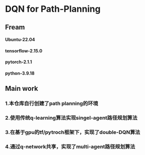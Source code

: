 # DQN for Path-Planning

## Fream
#### Ubuntu-22.04
#### tensorflow-2.15.0
#### pytorch-2.1.1
#### python-3.9.18

## Main work
### 1.本仓库自行创建了path planning的环境
### 2.使用传统q-learning算法实现singel-agent路径规划算法
### 3.在基于gpu的tf/pytroch框架下，实现了double-DQN算法
### 4.通过q-network共享，实现了multi-agent路径规划算法



